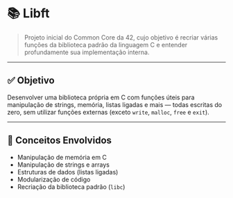 # 📚 Libft

> Projeto inicial do Common Core da 42, cujo objetivo é recriar várias funções da biblioteca padrão da linguagem C e entender profundamente sua implementação interna.

---

## ✅ Objetivo

Desenvolver uma biblioteca própria em C com funções úteis para manipulação de strings, memória, listas ligadas e mais — todas escritas do zero, sem utilizar funções externas (exceto `write`, `malloc`, `free` e `exit`).

---

## 🧠 Conceitos Envolvidos

- Manipulação de memória em C
- Manipulação de strings e arrays
- Estruturas de dados (listas ligadas)
- Modularização de código
- Recriação da biblioteca padrão (`libc`)
